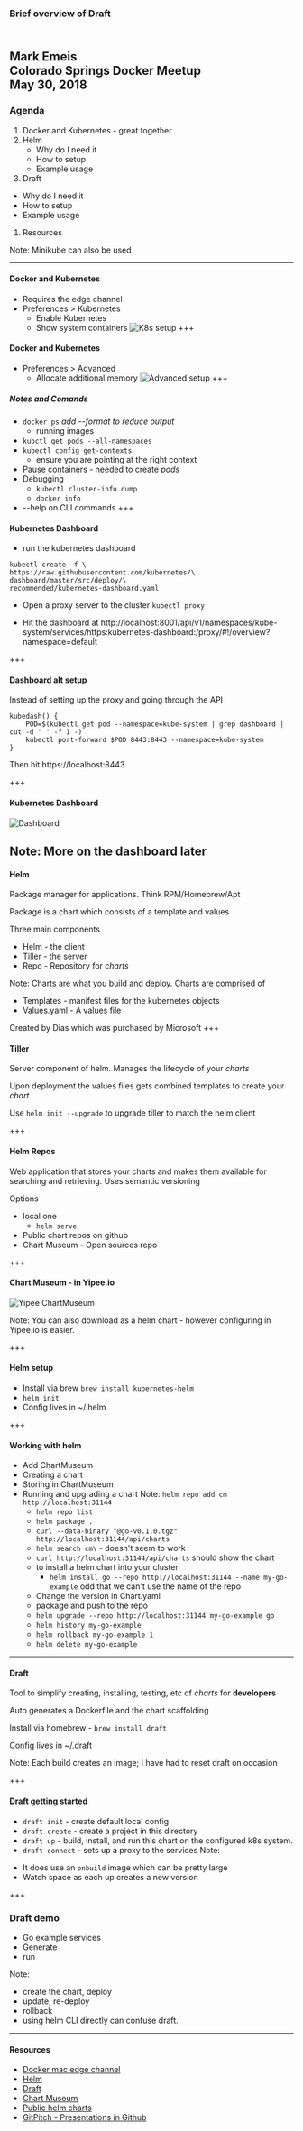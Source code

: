 ### Brief overview of Draft

<br/>Mark Emeis
<br/>Colorado Springs Docker Meetup
<br/>May 30, 2018
---
### Agenda
1. Docker and Kubernetes - great together 
1. Helm 
   * Why do I need it
   * How to setup
   * Example usage
1.  Draft
   * Why do I need it
   * How to setup
   * Example usage
1. Resources

Note:   Minikube can also be used

---
#### Docker and Kubernetes
* Requires the edge channel 
* Preferences > Kubernetes
   * Enable Kubernetes
   * Show system containers 
![K8s setup](images/docker-config-k8s.png)
+++
#### Docker and Kubernetes
* Preferences > Advanced
   * Allocate additional memory 
![Advanced setup](images/docker-config-adv.png)
+++
##### Notes and Comands
* `docker ps`   _add --format to reduce output_
   * running images
* `kubctl get pods --all-namespaces` 
* `kubectl config get-contexts`
   * ensure you are pointing at the right context
* Pause containers - needed to create _pods_
* Debugging
   * `kubectl cluster-info dump`
   * `docker info`
* --help on CLI commands
+++
#### Kubernetes Dashboard
* run the kubernetes dashboard <br/>
```
kubectl create -f \
https://raw.githubusercontent.com/kubernetes/\
dashboard/master/src/deploy/\
recommended/kubernetes-dashboard.yaml
```

* Open a proxy server to the cluster `kubectl proxy`

* Hit the dashboard at http://localhost:8001/api/v1/namespaces/kube-system/services/https:kubernetes-dashboard:/proxy/#!/overview?namespace=default

+++
#### Dashboard alt setup
Instead of setting up the proxy and going through the API 
```
kubedash() {
    POD=$(kubectl get pod --namespace=kube-system | grep dashboard | cut -d ' ' -f 1 -)
    kubectl port-forward $POD 8443:8443 --namespace=kube-system
}
```
Then hit https://localhost:8443


+++
#### Kubernetes Dashboard
![Dashboard](images/k8s-dashboard.png)

Note: More on the dashboard later
---
#### Helm
Package manager for applications.  Think RPM/Homebrew/Apt

Package is a chart which consists of a template and values

Three main components
- Helm - the client
- Tiller - the server
- Repo - Repository for _charts_ 

Note: Charts are what you build and deploy.  Charts are comprised of 
- Templates - manifest files for the kubernetes objects
- Values.yaml - A values file

Created by Dias which was purchased by Microsoft
+++
#### Tiller 
Server component of helm.  Manages the lifecycle of your _charts_

Upon deployment the values files gets combined templates to create your _chart_

Use `helm init --upgrade` to upgrade tiller to match the helm client

+++
#### Helm Repos
Web application that stores your charts and makes them available for searching and retrieving.  Uses semantic versioning 

Options
* local one
   * `helm serve` 
* Public chart repos on github
* Chart Museum - Open sources repo

+++
#### Chart Museum - in Yipee.io

![Yipee ChartMuseum](images/yipee-chart-museum.png)

Note: You can also download as a helm chart - however configuring in Yipee.io is easier.

+++
#### Helm setup 
* Install via brew `brew install kubernetes-helm`
* `helm init`
* Config lives in ~/.helm

+++
#### Working with helm
* Add ChartMuseum
* Creating a chart
* Storing in ChartMuseum
* Running and upgrading a chart
Note:
```helm repo add cm http://localhost:31144```
   - ```helm repo list```
   - ```helm package .```
   - ```curl --data-binary "@go-v0.1.0.tgz" http://localhost:31144/api/charts```
   - ```helm search cm\``` - doesn't seem to work
   - ```curl http://localhost:31144/api/charts``` should show the chart
   - to install a helm chart into your cluster
      - ```helm install go --repo http://localhost:31144 --name my-go-example``` odd that we can't use the name of the repo 
   - Change the version in Chart.yaml
   - package and push to the repo
   - ```helm upgrade --repo http://localhost:31144 my-go-example go```
   - ```helm history my-go-example```
   - ```helm rollback my-go-example 1```
   - ```helm delete my-go-example```
---
#### Draft
Tool to simplify creating, installing, testing, etc of _charts_ for **developers**

Auto generates a Dockerfile and the chart scaffolding

Install via homebrew - 
`brew install draft` 

Config lives in ~/.draft

Note:
Each build creates an image; 
I have had to reset draft on occasion

+++
#### Draft getting started
* `draft init` - create default local config
* `draft create` - create a project in this directory
* `draft up` - build, install, and run this chart on the configured k8s system.
* `draft connect` - sets up a proxy to the services
Note: 
- It does use an `onbuild` image which can be pretty large
- Watch space as each up creates a new version

+++ 
### Draft demo
* Go example services
* Generate
* run 

Note: 
- create the chart, deploy
- update, re-deploy
- rollback
- using helm CLI directly can confuse draft.
---
#### Resources
* [Docker mac edge channel](https://docs.docker.com/docker-for-mac/edge-release-notes/)
* [Helm](https://helm.sh/)
* [Draft](https://github.com/Azure/draft)
* [Chart Museum](https://github.com/kubernetes-helm/chartmuseum)
* [Public helm charts](https://github.com/kubernetes/charts)
* [GitPitch - Presentations in Github](https://gitpitch.com)
